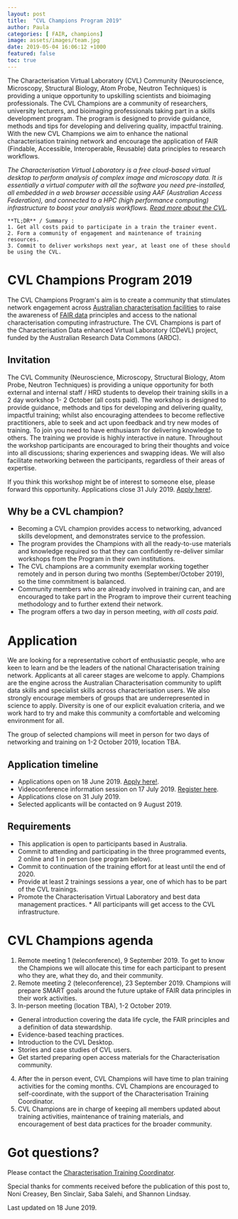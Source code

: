 ```yaml
---
layout: post
title:  "CVL Champions Program 2019"
author: Paula
categories: [ FAIR, champions]
image: assets/images/team.jpg
date: 2019-05-04 16:06:12 +1000
featured: false
toc: true
---
```

The Characterisation Virtual Laboratory (CVL) Community (Neuroscience,
Microscopy, Structural Biology, Atom Probe, Neutron Techniques) is providing a
unique opportunity to upskilling scientists and bioimaging professionals.
The CVL Champions are a community of researchers, university lecturers, and
bioimaging professionals taking part in a skills development program. The
program is designed to provide guidance, methods and tips for developing and
delivering quality, impactful training. With the new CVL Champions we aim
to enhance the national characterisation training network and encourage the application of FAIR (Findable, Accessible, Interoperable, Reusable) data principles to research workflows.

*The Characterisation Virtual Laboratory is a free cloud-based virtual desktop to perform analysis of complex image and microscopy data. It is essentially a virtual computer with all the software you need pre-installed, all embedded in a web browser accessible using AAF (Australian Access Federation), and connected to a HPC (high performance computing) infrastructure to boost your analysis workflows. [Read more about the CVL](../about).*

    **TL;DR** / Summary :
    1. Get all costs paid to participate in a train the trainer event.
    2. Form a community of engagement and maintenance of training resources.
    3. Commit to deliver workshops next year, at least one of these should be using the CVL.

# CVL Champions Program 2019

The CVL Champions Program's aim is to create a community that stimulates network engagement across [Australian characterisation facilities](../AustralianCharacterisationFacilities) to raise the awareness of [FAIR data](https://www.ands.org.au/working-with-data/fairdata) principles and access to the national characterisation computing infrastructure. The CVL Champions is part of the Characterisation Data enhanced Virtual Laboratory (CDeVL) project, funded by the Australian Research Data Commons (ARDC).

## Invitation

The CVL Community (Neuroscience, Microscopy, Structural Biology, Atom Probe,
Neutron Techniques) is providing a unique opportunity for both external and
internal staff / HRD students to develop their training skills in a 2 day
workshop 1- 2 October (all costs paid). The workshop is designed to provide
guidance, methods and tips for developing and delivering quality, impactful
training; whilst also encouraging attendees to become reflective practitioners,
able to seek and act upon feedback and try new modes of training. To join you
need to have enthusiasm for delivering knowledge to others. The training we
provide is highly interactive in nature. Throughout the workshop participants
are encouraged to bring their thoughts and voice into all discussions; sharing
experiences and swapping ideas. We will also facilitate networking between
the participants, regardless of their areas of expertise.

If you think this workshop might be of interest to someone else, please
forward this opportunity. Applications close 31 July 2019. [Apply here!](https://survey.zohopublic.com/zs/PKCNyN).

## Why be a CVL champion?

* Becoming a CVL champion provides access to networking, advanced skills development, and demonstrates service to the profession.
* The program provides the Champions with all the ready-to-use materials and knowledge required so that they can confidently re-deliver similar workshops from the Program in their own institutions.
* The CVL champions are a community exemplar working together remotely and in person during two months (September/October 2019), so the time commitment is balanced.
* Community members who are already involved in training can, and are encouraged to take part in the Program to improve their current teaching methodology and to further extend their network.
* The program offers a two day in person meeting, *with all costs paid*.

# Application

We are looking for a representative cohort of enthusiastic people, who are keen to learn and be the leaders of the national Characterisation training network. Applicants at all career stages are welcome to apply. Champions are the engine across the Australian Characterisation community to uplift data skills and specialist skills across characterisation users.
We also strongly encourage members of groups that are underrepresented in science to apply. Diversity is one of our explicit evaluation criteria, and we work hard to try and make this community a comfortable and welcoming environment for all.

The group of selected champions will meet in person for two days of networking and training on 1-2 October 2019, location TBA.

## Application timeline

* Applications open on 18 June 2019. [Apply here!](https://survey.zohopublic.com/zs/PKCNyN).
* Videoconference information session on 17 July 2019. [Register here](https://www.eventbrite.com.au/e/cvl-champions-information-session-via-zoom-tickets-62036833840).
* Applications close on 31 July 2019.
* Selected applicants will be contacted on 9 August 2019.

## Requirements

* This application is open to participants based in Australia.
* Commit to attending and participating in the three programmed events, 2 online and 1 in person (see program below).
* Commit to continuation of the training effort for at least until the end of 2020.
* Provide at least 2 trainings sessions a year, one of which has to be part of the CVL trainings.
* Promote the Characterisation Virtual Laboratory and best data management practices. * All participants will get access to the CVL infrastructure.

# CVL Champions agenda

1. Remote meeting 1 (teleconference), 9 September 2019.
To get to know the Champions we will allocate this time for each participant to present who they are, what they do, and their community.
2. Remote meeting 2 (teleconference), 23 September 2019.
Champions will prepare SMART goals around the future uptake of FAIR data principles in their work activities.
3. In-person meeting (location TBA), 1-2 October 2019.
  * General introduction covering the data life cycle, the FAIR principles and a definition of data stewardship.
  * Evidence-based teaching practices.
  * Introduction to the CVL Desktop.
  * Stories and case studies of CVL users.
  * Get started preparing open access materials for the Characterisation community.
4. After the in person event, CVL Champions will have time to plan training activities for the coming months. CVL Champions are encouraged to self-coordinate, with the support of the Characterisation Training Coordinator.
5. CVL Champions are in charge of keeping all members updated about training activities, maintenance of training materials, and encouragement of best data practices for the broader community.

# Got questions?

Please contact the [Characterisation Training Coordinator](mailto:p.martinez@uq.edu.au).

Special thanks for comments received before the publication of this post to,  Noni Creasey, Ben Sinclair, Saba Salehi, and Shannon Lindsay.

Last updated on 18 June 2019.
